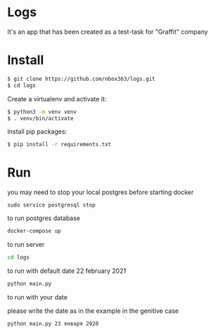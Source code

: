 # Logs

It's an app that has been created as a test-task for "Graffit" company

# Install

```bash
$ git clone https://github.com/nbox363/logs.git
$ cd logs
```

Create a virtualenv and activate it:
```bash
$ python3 -m venv venv
$ . venv/bin/activate
```

Install pip packages:
```bash
$ pip install -r requirements.txt
```

# Run
you may need to stop your local postgres before starting docker 
```
sudo service postgresql stop
```
to run postgres database
```bash
docker-compose up
```

to run server
```bash
cd logs
````

to run with default date 22 february 2021
```bash
python main.py
```

to run with your date

please write the date as in the example in the genitive case 
```bash
python main.py 23 января 2020
```